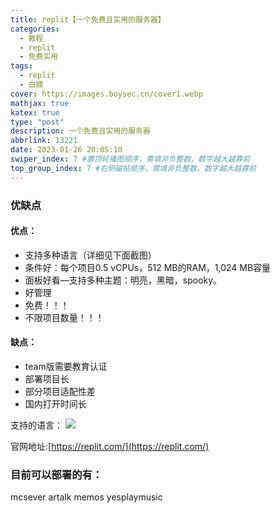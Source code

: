 ```yaml
---
title: replit【一个免费且实用的服务器】
categories:   
  - 教程
  - replit
  - 免费实用
tags:
  - replit
  - 白嫖
cover: https://images.boysec.cn/cover1.webp
mathjax: true
katex: true
type: "post"
description: 一个免费且实用的服务器
abbrlink: 13221
date: 2023-01-26 20:05:10
swiper_index: 7 #置顶轮播图顺序，需填非负整数，数字越大越靠前
top_group_index: 7 #右侧磁帖顺序，需填非负整数，数字越大越靠前
---
```

### 优缺点
#### 优点：
- 支持多种语言（详细见下面截图）
- 条件好：每个项目0.5 vCPUs，512 MB的RAM，1,024 MB容量
- 面板好看—支持多种主题：明亮，黑暗，spooky。
- 好管理
- 免费！！！
- 不限项目数量！！！

#### 缺点：
- team版需要教育认证
- 部署项目长
- 部分项目适配性差
- 国内打开时间长

支持的语言：
![](https://image.yuanning0818.tk/1687339342934.png)

官网地址:[https://replit.com/](https://replit.com/)

### 目前可以部署的有：
mcsever
artalk
memos
yesplaymusic
